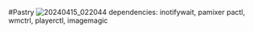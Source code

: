 #Pastry
![20240415_022044](https://github.com/Tail-R/dots/assets/132870183/0011e468-0811-408f-96f4-756308113c47)
dependencies:
    inotifywait, pamixer pactl, wmctrl, playerctl, imagemagic
